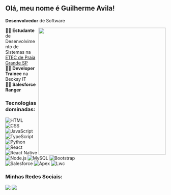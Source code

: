 <h2> Olá, meu nome é Guilherme Avila!</h2>

**Desenvolvedor** de Software <br>

<img src="https://raw.githubusercontent.com/MicaelliMedeiros/micaellimedeiros/master/image/computer-illustration.png" min-width="400px" max-width="400px" width="400px" align="right">


👨‍🎓 **Estudante** de Desenvolvimento de Sistemas na [ETEC de Praia Grande SP](https://www.etecpg.com.br) <br>
👨‍🎓 **Developer Trainee** na Beokay IT <br>
👨‍🎓 **Salesforce Ranger** <br>

<h3>Tecnologias dominadas:</h3>

![HTML](https://img.shields.io/badge/-HTML-333333?style=flat&logo=HTML5)
![CSS](https://img.shields.io/badge/-CSS-333333?style=flat&logo=CSS3&logoColor=1572B6)
![JavaScript](https://img.shields.io/badge/-JavaScript-333333?style=flat&logo=javascript)
![TypeScript](https://img.shields.io/badge/-TypeScript-333333?style=flat&logo=typescript&logoColor=2D79C7)
![Python](https://img.shields.io/badge/-Python-333333?style=flat&logo=python&logoColor=2D79C7) <br>
![React](https://img.shields.io/badge/-React-333333?style=flat&logo=react)
![React Native](https://img.shields.io/badge/-React%20Native-333333?style=flat&logo=react)
![Node.js](https://img.shields.io/badge/-Node.js-333333?style=flat&logo=node.js)
![MySQL](https://img.shields.io/badge/-MySQL-333333?style=flat&logo=mysql)
![Bootstrap](https://img.shields.io/badge/-Bootstrap-333333?style=flat&logo=bootstrap) <br>
![Salesforce](https://img.shields.io/badge/-Salesforce-333333?style=flat&logo=salesforce)
![Apex](https://img.shields.io/badge/-Apex-333333?style=flat&logo=salesforce)
![Lwc](https://img.shields.io/badge/-Lwc-333333?style=flat&logo=salesforce)



<h3 align="left">Minhas Redes Sociais:</h3>

<p align="left">
  
  <a href="https://br.linkedin.com/in/guilherme-lopes-avila" alt="Linkedin">
  <img src="https://img.shields.io/badge/-Linkedin-0e76a8?style=flat-square&logo=Linkedin&logoColor=white&link=https://br.linkedin.com/in/guilherme-lopes-avila" /></a>
  <a href="https://instagram.com/terrykrom" alt="Instagram">
  <img src="https://img.shields.io/badge/-Instagram-DF0174?style=flat-square&labelColor=DF0174&logo=instagram&logoColor=white&link=https://instagram.com/terrykrom"/></a>
</p>  
